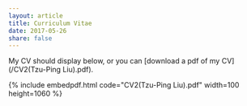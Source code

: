 ```yaml
---
layout: article
title: Curriculum Vitae
date: 2017-05-26
share: false
---
```


My CV should display below, or you can [download a pdf of my CV](/CV2(Tzu-Ping Liu).pdf).

{% include embedpdf.html code="CV2(Tzu-Ping Liu).pdf" width=100 height=1060 %}
